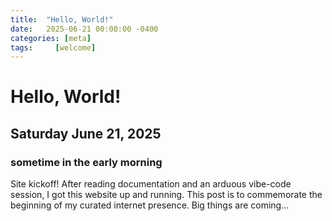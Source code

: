 ```yaml
---
title:  "Hello, World!"
date:   2025-06-21 00:00:00 -0400
categories: [meta]
tags:     [welcome]
---
```



# Hello, World!

## Saturday June 21, 2025
### sometime in the early morning

Site kickoff! After reading documentation and an arduous vibe-code session, I got this website up and running. This post is to commemorate the beginning of my curated internet presence. Big things are coming...
